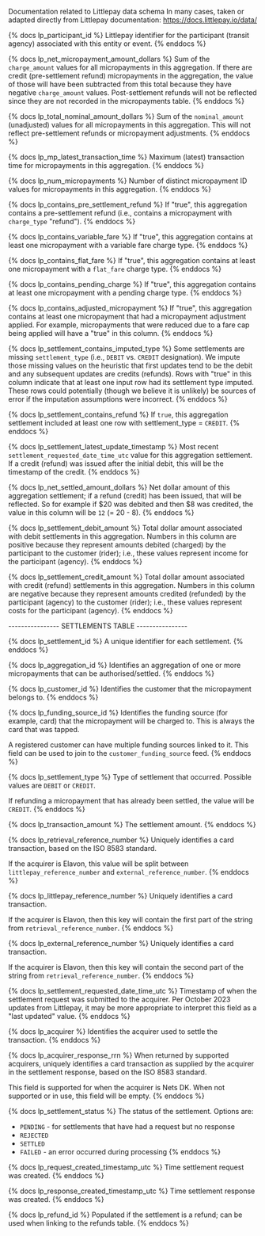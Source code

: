 Documentation related to Littlepay data schema
In many cases, taken or adapted directly from Littlepay documentation: https://docs.littlepay.io/data/

{% docs lp_participant_id %}
Littlepay identifier for the participant (transit agency) associated with this entity or event.
{% enddocs %}

{% docs lp_net_micropayment_amount_dollars %}
Sum of the `charge_amount` values for all micropayments in this aggregation.
If there are credit (pre-settlement refund) micropayments in the aggregation,
the value of those will have been subtracted from this total because they have
negative `charge_amount` values.
Post-settlement refunds will not be reflected since they are not recorded in the micropayments table.
{% enddocs %}

{% docs lp_total_nominal_amount_dollars %}
Sum of the `nominal_amount` (unadjusted) values for all micropayments in this aggregation.
This will not reflect pre-settlement refunds or micropayment adjustments.
{% enddocs %}

{% docs lp_mp_latest_transaction_time %}
Maximum (latest) transaction time for micropayments in this aggregation.
{% enddocs %}

{% docs lp_num_micropayments %}
Number of distinct micropayment ID values for micropayments in this aggregation.
{% enddocs %}

{% docs lp_contains_pre_settlement_refund %}
If "true", this aggregation contains a pre-settlement refund (i.e., contains a micropayment with `charge_type` "refund").
{% enddocs %}

{% docs lp_contains_variable_fare %}
If "true", this aggregation contains at least one micropayment with a variable fare charge type.
{% enddocs %}

{% docs lp_contains_flat_fare %}
If "true", this aggregation contains at least one micropayment with a `flat_fare` charge type.
{% enddocs %}

{% docs lp_contains_pending_charge %}
If "true", this aggregation contains at least one micropayment with a pending charge type.
{% enddocs %}

{% docs lp_contains_adjusted_micropayment %}
If "true", this aggregation contains at least one micropayment that had a micropayment adjustment applied. For example, micropayments that were reduced due to a fare cap being applied will have a "true" in this column.
{% enddocs %}

{% docs lp_settlement_contains_imputed_type %}
Some settlements are missing `settlement_type` (i.e., `DEBIT` vs. `CREDIT` designation).
We impute those missing values on the heuristic that first updates tend to be the debit
and any subsequent updates are credits (refunds).
Rows with "true" in this column indicate that at least one input row had its settlement type imputed.
These rows could potentially (though we believe it is unlikely) be sources of error if the imputation
assumptions were incorrect.
{% enddocs %}

{% docs lp_settlement_contains_refund %}
If `true`, this aggregation settlement included at least one row with settlement_type = `CREDIT`.
{% enddocs %}

{% docs lp_settlement_latest_update_timestamp %}
Most recent `settlement_requested_date_time_utc` value for this aggregation settlement.
If a credit (refund) was issued after the initial debit, this will be the timestamp of the credit.
{% enddocs %}

{% docs lp_net_settled_amount_dollars %}
Net dollar amount of this aggregation settlement; if a refund (credit) has been issued,
that will be reflected. So for example if $20 was debited and then $8 was credited,
the value in this column will be `12` (= 20 - 8).
{% enddocs %}

{% docs lp_settlement_debit_amount %}
Total dollar amount associated with debit settlements in this aggregation.
Numbers in this column are positive because they represent amounts debited (charged) by the participant to the customer (rider);
i.e., these values represent income for the participant (agency).
{% enddocs %}

{% docs lp_settlement_credit_amount %}
Total dollar amount associated with credit (refund) settlements in this aggregation.
Numbers in this column are negative because they represent amounts credited (refunded) by the participant (agency) to the customer (rider);
i.e., these values represent costs for the participant (agency).
{% enddocs %}

---------------- SETTLEMENTS TABLE ----------------

{% docs lp_settlement_id %}
A unique identifier for each settlement.
{% enddocs %}

{% docs lp_aggregation_id %}
Identifies an aggregation of one or more micropayments that can be authorised/settled.
{% enddocs %}

{% docs lp_customer_id %}
Identifies the customer that the micropayment belongs to.
{% enddocs %}

{% docs lp_funding_source_id %}
Identifies the funding source (for example, card) that the micropayment will be charged to. This is always the card that was tapped.

A registered customer can have multiple funding sources linked to it. This field can be used to join to the `customer_funding_source` feed.
{% enddocs %}

{% docs lp_settlement_type %}
Type of settlement that occurred. Possible values are `DEBIT` or `CREDIT`.

If refunding a micropayment that has already been settled, the value will be `CREDIT`.
{% enddocs %}

{% docs lp_transaction_amount %}
The settlement amount.
{% enddocs %}

{% docs lp_retrieval_reference_number %}
Uniquely identifies a card transaction, based on the ISO 8583 standard.

If the acquirer is Elavon, this value will be split between `littlepay_reference_number` and `external_reference_number`.
{% enddocs %}

{% docs lp_littlepay_reference_number %}
Uniquely identifies a card transaction.

If the acquirer is Elavon, then this key will contain the first part of the string from `retrieval_reference_number`.
{% enddocs %}

{% docs lp_external_reference_number %}
Uniquely identifies a card transaction.

If the acquirer is Elavon, then this key will contain the second part of the string from `retrieval_reference_number`.
{% enddocs %}

{% docs lp_settlement_requested_date_time_utc %}
Timestamp of when the settlement request was submitted to the acquirer.
Per October 2023 updates from Littlepay, it may be more appropriate
to interpret this field as a "last updated" value.
{% enddocs %}

{% docs lp_acquirer %}
Identifies the acquirer used to settle the transaction.
{% enddocs %}

{% docs lp_acquirer_response_rrn %}
When returned by supported acquirers, uniquely identifies a card transaction as supplied by the acquirer in the settlement response, based on the ISO 8583 standard.

This field is supported for when the acquirer is Nets DK. When not supported or in use, this field will be empty.
{% enddocs %}

{% docs lp_settlement_status %}
The status of the settlement. Options are:
* `PENDING` - for settlements that have had a request but no response
* `REJECTED`
* `SETTLED`
* `FAILED` - an error occurred during processing
{% enddocs %}

{% docs lp_request_created_timestamp_utc %}
Time settlement request was created.
{% enddocs %}

{% docs lp_response_created_timestamp_utc %}
Time settlement response was created.
{% enddocs %}

{% docs lp_refund_id %}
Populated if the settlement is a refund; can be used when linking to the refunds table.
{% enddocs %}
